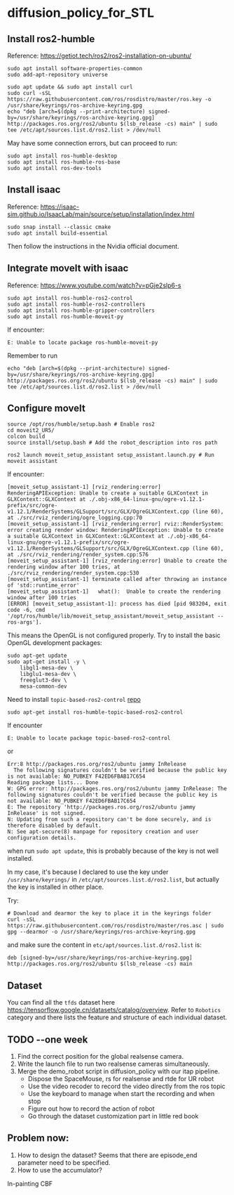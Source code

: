 # diffusion_policy_for_STL

## Install ros2-humble
Reference:
https://getiot.tech/ros2/ros2-installation-on-ubuntu/
```
sudo apt install software-properties-common
sudo add-apt-repository universe

sudo apt update && sudo apt install curl
sudo curl -sSL https://raw.githubusercontent.com/ros/rosdistro/master/ros.key -o /usr/share/keyrings/ros-archive-keyring.gpg
echo "deb [arch=$(dpkg --print-architecture) signed-by=/usr/share/keyrings/ros-archive-keyring.gpg] http://packages.ros.org/ros2/ubuntu $(lsb_release -cs) main" | sudo tee /etc/apt/sources.list.d/ros2.list > /dev/null
```
May have some connection errors, but can proceed to run:
```
sudo apt install ros-humble-desktop
sudo apt install ros-humble-ros-base
sudo apt install ros-dev-tools
```
## Install isaac
Reference:
https://isaac-sim.github.io/IsaacLab/main/source/setup/installation/index.html
```
sudo snap install --classic cmake
sudo apt install build-essential
```
Then follow the instructions in the Nvidia official document.

## Integrate moveIt with isaac
Reference: 
https://www.youtube.com/watch?v=pGje2slp6-s

```
sudo apt install ros-humble-ros2-control
sudo apt install ros-humble-ros2-controllers
sudo apt install ros-humble-gripper-controllers
sudo apt install ros-humble-moveit-py
```

If encounter:
```
E: Unable to locate package ros-humble-moveit-py
```
Remember to run 
```
echo "deb [arch=$(dpkg --print-architecture) signed-by=/usr/share/keyrings/ros-archive-keyring.gpg] http://packages.ros.org/ros2/ubuntu $(lsb_release -cs) main" | sudo tee /etc/apt/sources.list.d/ros2.list > /dev/null
```
## Configure moveIt 
```
source /opt/ros/humble/setup.bash # Enable ros2
cd moveit2_UR5/
colcon build
source install/setup.bash # Add the robot_description into ros path

ros2 launch moveit_setup_assistant setup_assistant.launch.py # Run moveit assistant
```

If encounter:
```
[moveit_setup_assistant-1] [rviz_rendering:error] RenderingAPIException: Unable to create a suitable GLXContext in GLXContext::GLXContext at ./.obj-x86_64-linux-gnu/ogre-v1.12.1-prefix/src/ogre-v1.12.1/RenderSystems/GLSupport/src/GLX/OgreGLXContext.cpp (line 60), at ./src/rviz_rendering/ogre_logging.cpp:70
[moveit_setup_assistant-1] [rviz_rendering:error] rviz::RenderSystem: error creating render window: RenderingAPIException: Unable to create a suitable GLXContext in GLXContext::GLXContext at ./.obj-x86_64-linux-gnu/ogre-v1.12.1-prefix/src/ogre-v1.12.1/RenderSystems/GLSupport/src/GLX/OgreGLXContext.cpp (line 60), at ./src/rviz_rendering/render_system.cpp:576
[moveit_setup_assistant-1] [rviz_rendering:error] Unable to create the rendering window after 100 tries, at ./src/rviz_rendering/render_system.cpp:530
[moveit_setup_assistant-1] terminate called after throwing an instance of 'std::runtime_error'
[moveit_setup_assistant-1]   what():  Unable to create the rendering window after 100 tries
[ERROR] [moveit_setup_assistant-1]: process has died [pid 983204, exit code -6, cmd '/opt/ros/humble/lib/moveit_setup_assistant/moveit_setup_assistant --ros-args'].
```

This means the OpenGL is not configured properly.
Try to install the basic OpenGL development packages:
```
sudo apt-get update
sudo apt-get install -y \
    libgl1-mesa-dev \
    libglu1-mesa-dev \
    freeglut3-dev \
    mesa-common-dev
```

Need to install `topic-based-ros2-control` [repo](https://github.com/PickNikRobotics/topic_based_ros2_control/blob/main/doc/installation.md)
```
sudo apt-get install ros-humble-topic-based-ros2-control
```
If encounter 
```
E: Unable to locate package topic-based-ros2-control
```
or 
```
Err:8 http://packages.ros.org/ros2/ubuntu jammy InRelease
  The following signatures couldn't be verified because the public key is not available: NO_PUBKEY F42ED6FBAB17C654
Reading package lists... Done
W: GPG error: http://packages.ros.org/ros2/ubuntu jammy InRelease: The following signatures couldn't be verified because the public key is not available: NO_PUBKEY F42ED6FBAB17C654
E: The repository 'http://packages.ros.org/ros2/ubuntu jammy InRelease' is not signed.
N: Updating from such a repository can't be done securely, and is therefore disabled by default.
N: See apt-secure(8) manpage for repository creation and user configuration details.
```

when run `sudo apt update`, this is probably because of the key is not well installed.

In my case, it's because I declared to use the key under `/usr/share/keyrings/` in `/etc/apt/sources.list.d/ros2.list`, but actually the key is installed in other place. 

Try: 
```
# Download and dearmor the key to place it in the keyrings folder
curl -sSL https://raw.githubusercontent.com/ros/rosdistro/master/ros.asc | sudo gpg --dearmor -o /usr/share/keyrings/ros-archive-keyring.gpg
```
and make sure the content in `etc/apt/sources.list.d/ros2.list` is:
```
deb [signed-by=/usr/share/keyrings/ros-archive-keyring.gpg] http://packages.ros.org/ros2/ubuntu $(lsb_release -cs) main
```
## Dataset
You can find all the `tfds` dataset here https://tensorflow.google.cn/datasets/catalog/overview.
Refer to `Robotics` category and there lists the feature and structure of each individual dataset.

## TODO --one week
1. Find the correct position for the global realsense camera.
2. Write the launch file to run two realsense cameras simultaneously.
3. Merge the demo_robot script in diffusion_policy with our itap pipeline.
   - Dispose the SpaceMouse, rs for realsense and rtde for UR robot
   - Use the video recoder to record the video directly from the ros topic
   - Use the keyboard to manage when start the recording and when stop
   - Figure out how to record the action of robot
   - Go through the dataset customization part in little red book

## Problem now:
1. How to design the dataset? Seems that there are episode_end parameter need to be specified.
2. How to use the accumulator?


In-painting
CBF
